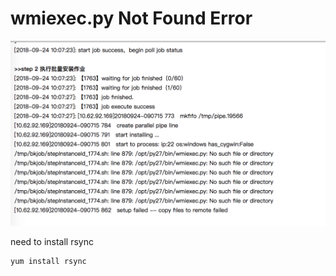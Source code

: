 # wmiexec.py Not Found Error

![No /opt/py27/bin folder](../../.gitbook/assets/screen-shot-2018-09-25-at-10.50.15.png)

need to install rsync

```text
yum install rsync
```

